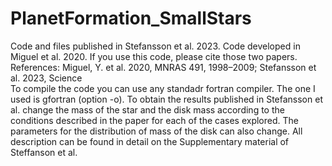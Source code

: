# PlanetFormation_SmallStars

Code and files published in Stefansson et al. 2023. Code developed in Miguel et al. 2020. If you use this code, please cite those two papers. 
References: 
Miguel, Y. et al. 2020, MNRAS 491, 1998–2009; 
Stefansson et al. 2023, Science  
To compile the code you can use any standadr fortran compiler. The one I used is gfortran (option -o).
To obtain the results published in Stefansson et al. change the mass of the star and the disk mass according to the conditions described in the paper for each of the cases explored. 
The parameters for the distribution of mass of the disk can also change. All description can be found in detail on the Supplementary material of Steffanson et al. 
